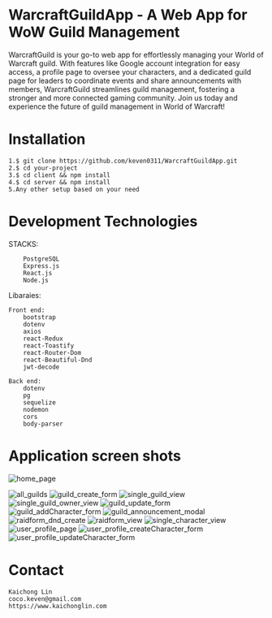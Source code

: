 # WarcraftGuildApp - A Web App for WoW Guild Management

WarcraftGuild is your go-to web app for effortlessly managing your World of Warcraft guild. With features like Google account integration for easy access, a profile page to oversee your characters, and a dedicated guild page for leaders to coordinate events and share announcements with members, WarcraftGuild streamlines guild management, fostering a stronger and more connected gaming community. Join us today and experience the future of guild management in World of Warcraft!

# Installation

    1.$ git clone https://github.com/keven0311/WarcraftGuildApp.git
    2.$ cd your-project
    3.$ cd client && npm install
    4.$ cd server && npm install
    5.Any other setup based on your need

# Development Technologies

STACKS:

        PostgreSQL
        Express.js
        React.js
        Node.js

Libaraies:

    Front end:
        bootstrap
        dotenv
        axios
        react-Redux
        react-Toastify
        react-Router-Dom
        react-Beautiful-Dnd
        jwt-decode

    Back end:
        dotenv
        pg
        sequelize
        nodemon
        cors
        body-parser

# Application screen shots

![home_page](https://github.com/keven0311/WarcraftGuildApp/blob/main/client/screenshots/home_page.png)

![all_guilds](https://github.com/keven0311/WarcraftGuildApp/blob/main/client/screenshots/allguilds.png)
![guild_create_form](https://github.com/keven0311/WarcraftGuildApp/blob/main/client/screenshots/guild_create_form.png)
![single_guild_view](https://github.com/keven0311/WarcraftGuildApp/blob/main/client/screenshots/single_guild_view.png)
![single_guild_owner_view](https://github.com/keven0311/WarcraftGuildApp/blob/main/client/screenshots/single_guild_owner_view.png)
![guild_update_form](https://github.com/keven0311/WarcraftGuildApp/blob/main/client/screenshots/guild_update_form.png)
![guild_addCharacter_form](https://github.com/keven0311/WarcraftGuildApp/blob/main/client/screenshots/guild_addCharacter_form.png)
![guild_announcement_modal](https://github.com/keven0311/WarcraftGuildApp/blob/main/client/screenshots/guild_announcement_modal.png)
![raidform_dnd_create](https://github.com/keven0311/WarcraftGuildApp/blob/main/client/screenshots/raidform_dnd_create.png)
![raidform_view](https://github.com/keven0311/WarcraftGuildApp/blob/main/client/screenshots/raidform_view.png)
![single_character_view](https://github.com/keven0311/WarcraftGuildApp/blob/main/client/screenshots/singleCharacter_view.png)
![user_profile_page](https://github.com/keven0311/WarcraftGuildApp/blob/main/client/screenshots/user_profile_page.png)
![user_profile_createCharacter_form](https://github.com/keven0311/WarcraftGuildApp/blob/main/client/screenshots/user_profile_createCharacter_form.png)
![user_profile_updateCharacter_form](https://github.com/keven0311/WarcraftGuildApp/blob/main/client/screenshots/user_profile_updateCharacter_form.png)

# Contact

    Kaichong Lin
    coco.keven@gmail.com
    https://www.kaichonglin.com
